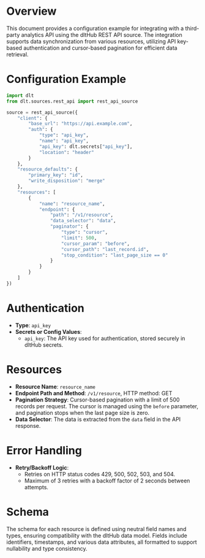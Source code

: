 # Overview

This document provides a configuration example for integrating with a third-party analytics API using the dltHub REST API source. The integration supports data synchronization from various resources, utilizing API key-based authentication and cursor-based pagination for efficient data retrieval.

# Configuration Example

```python
import dlt
from dlt.sources.rest_api import rest_api_source

source = rest_api_source({
    "client": {
        "base_url": "https://api.example.com",
        "auth": {
            "type": "api_key",
            "name": "api_key",
            "api_key": dlt.secrets["api_key"],
            "location": "header"
        }
    },
    "resource_defaults": {
        "primary_key": "id",
        "write_disposition": "merge"
    },
    "resources": [
        {
            "name": "resource_name",
            "endpoint": {
                "path": "/v1/resource",
                "data_selector": "data",
                "paginator": {
                    "type": "cursor",
                    "limit": 500,
                    "cursor_param": "before",
                    "cursor_path": "last_record.id",
                    "stop_condition": "last_page_size == 0"
                }
            }
        }
    ]
})
```

# Authentication

- **Type**: `api_key`
- **Secrets or Config Values**: 
  - `api_key`: The API key used for authentication, stored securely in dltHub secrets.

# Resources

- **Resource Name**: `resource_name`
- **Endpoint Path and Method**: `/v1/resource`, HTTP method: GET
- **Pagination Strategy**: Cursor-based pagination with a limit of 500 records per request. The cursor is managed using the `before` parameter, and pagination stops when the last page size is zero.
- **Data Selector**: The data is extracted from the `data` field in the API response.

# Error Handling

- **Retry/Backoff Logic**: 
  - Retries on HTTP status codes 429, 500, 502, 503, and 504.
  - Maximum of 3 retries with a backoff factor of 2 seconds between attempts.

# Schema

The schema for each resource is defined using neutral field names and types, ensuring compatibility with the dltHub data model. Fields include identifiers, timestamps, and various data attributes, all formatted to support nullability and type consistency.